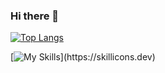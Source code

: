 ### Hi there 👋

[![Top Langs](https://github-readme-stats.vercel.app/api/top-langs/?username=MMarcimiano&hide_progress=true)](https://github.com/anuraghazra/github-readme-stats)

[![My Skills](https://skillicons.dev/icons?i=py,flask,java,c,html,css,js,mysql,)](https://skillicons.dev)

